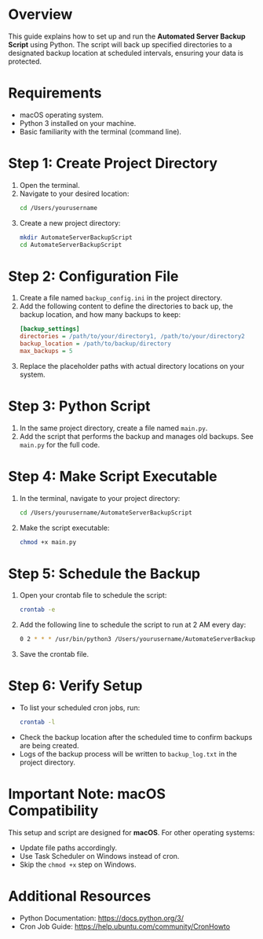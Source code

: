 # Overview
This guide explains how to set up and run the **Automated Server Backup Script** using Python. The script will back up specified directories to a designated backup location at scheduled intervals, ensuring your data is protected.

# Requirements
- macOS operating system.
- Python 3 installed on your machine.
- Basic familiarity with the terminal (command line).

# Step 1: Create Project Directory
1. Open the terminal.
2. Navigate to your desired location:
   ```bash
   cd /Users/yourusername
   ```
3. Create a new project directory:
   ```bash
   mkdir AutomateServerBackupScript
   cd AutomateServerBackupScript
   ```

# Step 2: Configuration File
1. Create a file named `backup_config.ini` in the project directory.
2. Add the following content to define the directories to back up, the backup location, and how many backups to keep:
   ```ini
   [backup_settings]
   directories = /path/to/your/directory1, /path/to/your/directory2
   backup_location = /path/to/backup/directory
   max_backups = 5
   ```
3. Replace the placeholder paths with actual directory locations on your system.

# Step 3: Python Script
1. In the same project directory, create a file named `main.py`.
2. Add the script that performs the backup and manages old backups. See `main.py` for the full code.

# Step 4: Make Script Executable
1. In the terminal, navigate to your project directory:
   ```bash
   cd /Users/yourusername/AutomateServerBackupScript
   ```
2. Make the script executable:
   ```bash
   chmod +x main.py
   ```

# Step 5: Schedule the Backup
1. Open your crontab file to schedule the script:
   ```bash
   crontab -e
   ```
2. Add the following line to schedule the script to run at 2 AM every day:
   ```bash
   0 2 * * * /usr/bin/python3 /Users/yourusername/AutomateServerBackupScript/main.py
   ```
3. Save the crontab file.

# Step 6: Verify Setup
- To list your scheduled cron jobs, run:
   ```bash
   crontab -l
   ```
- Check the backup location after the scheduled time to confirm backups are being created.
- Logs of the backup process will be written to `backup_log.txt` in the project directory.

# Important Note: macOS Compatibility
This setup and script are designed for **macOS**. For other operating systems:
- Update file paths accordingly.
- Use Task Scheduler on Windows instead of cron.
- Skip the `chmod +x` step on Windows.

# Additional Resources
- Python Documentation: https://docs.python.org/3/
- Cron Job Guide: https://help.ubuntu.com/community/CronHowto
